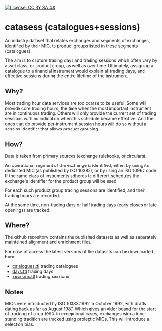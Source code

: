 [![License: CC BY SA 4.0](https://img.shields.io/badge/License-CC_BY_SA_4.0-lightgrey.svg)](https://creativecommons.org/licenses/by-sa/4.0/)

catasess (catalogues+sessions)
==============================

An industry dataset that relates exchanges and segments of exchanges,
identified by their MIC, to product groups listed in these segments (catalogues).

The aim is to capture trading days and trading sessions which often vary by
asset class, or product group, as well as over time.  Ultimately, assigning
a catalogue to a financial instrument would explain all trading days, and
effective sessions during the entire lifetime of the instrument.


Why?
----

Most trading hour data services are too coarse to be useful.
Some will provide core trading hours, the time when the most important
instrument are in continuous trading.
Others will only provide the current set of trading sessions with no
indication when this schedule became effective.
And the ones that do provide per-instrument session hours will do so
without a session identifier that allows product grouping.


How?
----

Data is taken from primary sources (exchange rulebooks, or circulars).

An operational segment of the exchange is identified, either by using
its dedicated MIC (as published by ISO 10383), or by using an ISO 10962
code.  If the same class of instruments adheres to different schedules
the exchange's identifier for the product group will be used.

For each such product group trading sessions are identified, and their
trading hours are recorded.

At the same time, non-trading days or half trading days (early closes
or late openings) are tracked.


Where?
------

The [github repository](https://github.com/ga-group/catasess/)
contains the published datasets as well as separately maintained
alignment and enrichment files.

For ease of access the latest versions of the datasets can be
downloaded here:

- [catalogues.ttl](catalogues.ttl) trading catalogues
- [days.ttl](days.ttl) trading days
- [sessions.ttl](sessions.ttl) trading sessions


Notes
-----

MICs were introducted by ISO 10383:1992 in October 1992, with drafts
dating back as far as August 1987.  Which gives an older bound for
the start of tracking of circa 1990.  In exceptional cases, exchanges
with a long-standing tradition are tracked using proleptic MICs.
This will introduce a selection bias.
